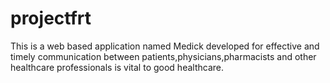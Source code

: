# projectfrt
This is a web based application named Medick developed for effective and timely communication between patients,physicians,pharmacists and other healthcare professionals is vital to good healthcare.
